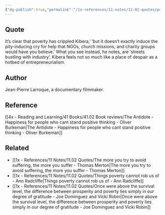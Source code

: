 ```yaml
---
{"dg-publish":true,"permalink":"/1x-references/11-notes/11-02-quotes/poverty-has-crippled-kibera-but-it-is-not-the-pity-inducing-cry-for-help-that-ng-os-would-have-you-believe-jean-pierre-larroque/","title":"Poverty has crippled Kibera but it is not the pity-inducing cry for help that NGOs would have you believe - Jean-Pierre Larroque","created":"2023-11-30T19:13:59.000+03:00","updated":"2024-02-14T20:18:39.891+03:00"}
---
```



## Quote
It’s clear that poverty has crippled Kibera,’ ‘but it doesn’t exactly induce the pity-inducing cry for help that NGOs, church missions, and charity groups would have you believe.’ What you see instead, he notes, are ‘streets bustling with industry’. Kibera feels not so much like a place of despair as a hotbed of entrepreneurialism.


## Author
Jean-Pierre Larroque, a documentary filmmaker.

## Reference
[[4x - Reading and Learning/41 Books/41.02 Book reviews/The Antidote - Happiness for people who cant stand positive thinking - Oliver Burkeman\|The Antidote - Happiness for people who cant stand positive thinking - Oliver Burkeman]]

## Related
- [[1x - References/11 Notes/11.02 Quotes/The more you try to avoid suffering, the more you suffer - Thomas Merton\|The more you try to avoid suffering, the more you suffer - Thomas Merton]]
- [[1x - References/11 Notes/11.02 Quotes/Things poverty cannot rob us of - Ann Radcliffe\|Things poverty cannot rob us of - Ann Radcliffe]]
- [[1x - References/11 Notes/11.02 Quotes/Once were above the survival level, the difference between prosperity and poverty lies simply in our degree of gratitude - Joe Dominguez and Vicki Robin\|Once were above the survival level, the difference between prosperity and poverty lies simply in our degree of gratitude - Joe Dominguez and Vicki Robin]]
